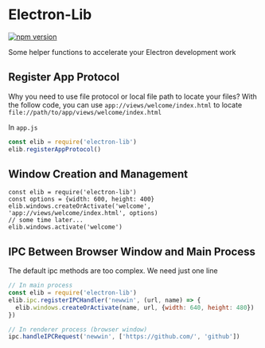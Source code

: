 # Electron-Lib

[![npm version](https://badge.fury.io/js/electron-lib.svg)](http://badge.fury.io/js/electron-lib) 

Some helper functions to accelerate your Electron development work

## Register App Protocol

Why you need to use file protocol or local file path to locate your files? With the follow code, you can use `app://views/welcome/index.html` to locate `file://path/to/app/views/welcome/index.html`

In `app.js`
```javascript
const elib = require('electron-lib')
elib.registerAppProtocol()
```

## Window Creation and Management

```javacript
const elib = require('electron-lib')
const options = {width: 600, height: 400}
elib.windows.createOrActivate('welcome', 'app://views/welcome/index.html', options)
// some time later...
elib.windows.activate('welcome')
```

## IPC Between Browser Window and Main Process

The default ipc methods are too complex. We need just one line

```javascript
// In main process
const elib = require('electron-lib')
elib.ipc.registerIPCHandler('newwin', (url, name) => {
  elib.windows.createOrActivate(name, url, {width: 640, height: 480})
})

// In renderer process (browser window)
ipc.handleIPCRequest('newwin', ['https://github.com/', 'github'])
```